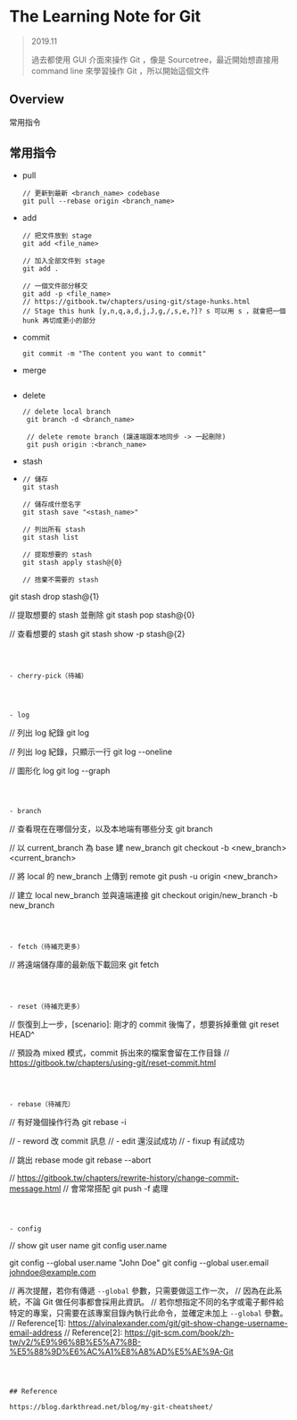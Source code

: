 # The Learning Note for Git

> 2019.11
>
> 過去都使用 GUI 介面來操作 Git ，像是 Sourcetree，最近開始想直接用 command line 來學習操作 Git ，所以開始這個文件



## Overview

常用指令



## 常用指令

- pull

  ```
  // 更新到最新 <branch_name> codebase
  git pull --rebase origin <branch_name>
  ```

  

- add

  ```
  // 把文件放到 stage
  git add <file_name>
  
  // 加入全部文件到 stage
  git add .
  
  // 一個文件部分移交
  git add -p <file_name>
  // https://gitbook.tw/chapters/using-git/stage-hunks.html
  // Stage this hunk [y,n,q,a,d,j,J,g,/,s,e,?]? s 可以用 s ，就會把一個 hunk 再切成更小的部分
  ```

  

- commit

  ```
  git commit -m "The content you want to commit"
  ```

  

- merge

  ```
  
  ```

  

- delete

  ```
  // delete local branch
   git branch -d <branch_name>
   
   // delete remote branch (讓遠端跟本地同步 -> 一起刪除)
   git push origin :<branch_name>
  ```

  

- stash

- ```
  // 儲存
  git stash
  
  // 儲存成什麼名字
  git stash save "<stash_name>"
  
  // 列出所有 stash
  git stash list
  
  // 提取想要的 stash
  git stash apply stash@{0}
  
  // 捨棄不需要的 stash
git stash drop stash@{1}
  
  // 提取想要的 stash 並刪除
    git stash pop stash@{0}
  
  // 查看想要的 stash
  git stash show -p stash@{2}
  ```



- cherry-pick（待補）

  ```
  
  ```



- log

  ```
  // 列出 log 紀錄
  git log
  
  // 列出 log 紀錄，只顯示一行
  git log --oneline
  
  // 圖形化 log
  git log --graph
  ```



- branch

  ```
  // 查看現在在哪個分支，以及本地端有哪些分支
  git branch
  
  // 以 current_branch 為 base 建 new_branch
  git checkout -b <new_branch> <current_branch>
  
  // 將 local 的 new_branch 上傳到 remote
  git push -u origin <new_branch>
  
  // 建立 local new_branch 並與遠端連接
  git checkout origin/new_branch -b new_branch
  ```



- fetch（待補充更多）

  ```
  // 將遠端儲存庫的最新版下載回來
  git fetch
  ```



- reset（待補充更多）

  ```
  // 恢復到上一步，[scenario]: 剛才的 commit 後悔了，想要拆掉重做
  git reset HEAD^
  
  // 預設為 mixed 模式，commit 拆出來的檔案會留在工作目錄
  // https://gitbook.tw/chapters/using-git/reset-commit.html
  ```



- rebase（待補充）  

  ```
  // 有好幾個操作行為
  git rebase -i 
  
  // - reword 改 commit 訊息
  // - edit 還沒試成功
  // - fixup 有試成功
  
  // 跳出 rebase mode
  git rebase --abort
  
  // https://gitbook.tw/chapters/rewrite-history/change-commit-message.html
  // 會常常搭配 git push -f 處理
  ```



- config

  ```
  // show git user name
  git config user.name
  
  git config --global user.name "John Doe"
  git config --global user.email johndoe@example.com
  
  // 再次提醒，若你有傳遞 `--global` 參數，只需要做這工作一次，
  // 因為在此系統，不論 Git 做任何事都會採用此資訊。
  // 若你想指定不同的名字或電子郵件給特定的專案，只需要在該專案目錄內執行此命令，並確定未加上 `--global` 參數。 
  // Reference[1]: https://alvinalexander.com/git/git-show-change-username-email-address
  // Reference[2]: https://git-scm.com/book/zh-tw/v2/%E9%96%8B%E5%A7%8B-%E5%88%9D%E6%AC%A1%E8%A8%AD%E5%AE%9A-Git
  ```

  

 ## Reference

https://blog.darkthread.net/blog/my-git-cheatsheet/

